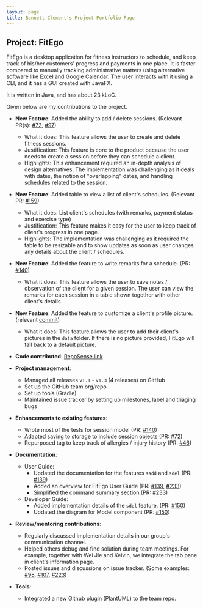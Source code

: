 ```yaml
---
layout: page
title: Bennett Clement's Project Portfolio Page
---
```


## Project: FitEgo

FitEgo is a desktop application for fitness instructors to schedule, and keep track of his/her customers' progress and payments in one place. 
It is faster compared to manually tracking administrative matters using alternative software like Excel and Google Calendar. The user interacts with it using a CLI, and it has a GUI created with JavaFX. 

It is written in Java, and has about 23 kLoC.

Given below are my contributions to the project.

* **New Feature**: Added the ability to add / delete sessions. (Relevant PR(s): [\#72](https://github.com/AY2021S1-CS2103T-T13-3/tp/pull/72), [\#97](https://github.com/AY2021S1-CS2103T-T13-3/tp/pull/97))
  * What it does: This feature allows the user to create and delete fitness sessions.
  * Justification: This feature is core to the product because the user needs to create a session before they can schedule a client.
  * Highlights: This enhancement required an in-depth analysis of design alternatives.
  The implementation was challenging as it deals with dates, the notion of "overlapping" dates, and handling schedules related to the session.

* **New Feature**: Added table to view a list of client's schedules. (Relevant PR: [\#159](https://github.com/AY2021S1-CS2103T-T13-3/tp/pull/159))
  * What it does: List client's schedules (with remarks, payment status and exercise type)
  * Justification: This feature makes it easy for the user to keep track of client's progress in one page.
  * Highlights: The implementation was challenging as it required the table to be resizable and to show updates as soon as user changes any details about the client / schedules.

* **New Feature**: Added the feature to write remarks for a schedule. (PR: [\#140](https://github.com/AY2021S1-CS2103T-T13-3/tp/pull/140))
  * What it does: This feature allows the user to save notes / observation of the client for a given session. The user can view the remarks for each session in a table shown together with other client's details.
  
* **New Feature**: Added the feature to customize a client's profile picture. (relevant [commit](https://github.com/AY2021S1-CS2103T-T13-3/tp/commit/542d5e26919e01944dc99fd09ec9c3532e1da21f))
  * What it does: This feature allows the user to add their client's pictures in the `data` folder. If there is no picture provided, FitEgo will fall back to a default picture. 
  
* **Code contributed**: [RepoSense link](https://nus-cs2103-ay2021s1.github.io/tp-dashboard/#breakdown=true&search=&sort=groupTitle&sortWithin=title&since=2020-08-14&timeframe=commit&mergegroup=&groupSelect=groupByRepos&checkedFileTypes=docs~functional-code~test-code~other&tabOpen=true&tabType=authorship&tabAuthor=benclmnt&tabRepo=AY2021S1-CS2103T-T13-3%2Ftp%5Bmaster%5D&authorshipIsMergeGroup=false&authorshipFileTypes=test-code)

* **Project management**:
  * Managed all releases `v1.1` - `v1.3` (4 releases) on GitHub
  * Set up the GitHub team org/repo
  * Set up tools (Gradle)
  * Maintained issue tracker by setting up milestones, label and triaging bugs

* **Enhancements to existing features**:
  * Wrote most of the tests for session model (PR: [\#140](https://github.com/AY2021S1-CS2103T-T13-3/tp/pull/140))
  * Adapted saving to storage to include session objects (PR: [\#72](https://github.com/AY2021S1-CS2103T-T13-3/tp/pull/72)) 
  * Repurposed tag to keep track of allergies / injury history (PR: [\#46](https://github.com/AY2021S1-CS2103T-T13-3/tp/pull/46))

* **Documentation**:
  * User Guide:
    * Updated the documentation for the features `sadd` and `sdel` (PR: [\#139](https://github.com/AY2021S1-CS2103T-T13-3/tp/pull/139))
    * Added an overview for FitEgo User Guide (PR: [\#139](https://github.com/AY2021S1-CS2103T-T13-3/tp/pull/139), [\#233](https://github.com/AY2021S1-CS2103T-T13-3/tp/pull/233))
    * Simplified the command summary section (PR: [\#233](https://github.com/AY2021S1-CS2103T-T13-3/tp/pull/233))
  * Developer Guide:
    * Added implementation details of the `sdel` feature. (PR: [\#150](https://github.com/AY2021S1-CS2103T-T13-3/tp/pull/150))
    * Updated the diagram for Model component (PR: [\#150](https://github.com/AY2021S1-CS2103T-T13-3/tp/pull/150))

* **Review/mentoring contributions**:
  * Regularly discussed implementation details in our group's communication channel.
  * Helped others debug and find solution during team meetings. For example, together with Wei Jie and Kelvin, we integrate the tab pane in client's information page.
  * Posted issues and discussions on issue tracker. (Some examples: 
  [\#98](https://github.com/AY2021S1-CS2103T-T13-3/tp/issues/98), [\#107](https://github.com/AY2021S1-CS2103T-T13-3/tp/issues/107), [\#223](https://github.com/AY2021S1-CS2103T-T13-3/tp/issues/223))

* **Tools**:
  * Integrated a new Github plugin (PlantUML) to the team repo.

